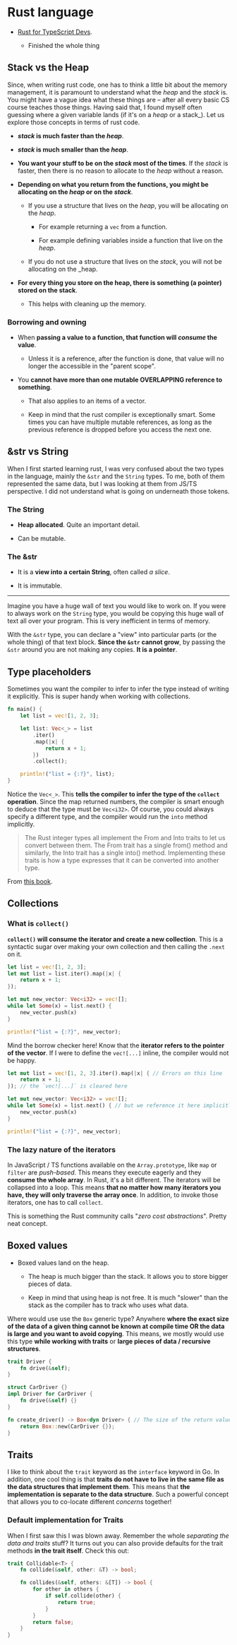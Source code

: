 # Rust language

- [Rust for TypeScript Devs](https://frontendmasters.com/workshops/rust-typescript-devs/).

  - Finished the whole thing

## Stack vs the Heap

Since, when writing rust code, one has to think a little bit about the memory management, it is paramount to understand what the _heap_ and the _stack_ is. You might have a vague idea what these things are – after all every basic CS course teaches those things. Having said that, I found myself often guessing where a given variable lands (if it's on a _heap_ or a stack_). Let us explore those concepts in terms of rust code.

- **_stack_ is much faster than the _heap_**.

- **_stack_ is much smaller than the _heap_**.

- **You want your stuff to be on the _stack_ most of the times**. If the _stack_ is faster, then there is no reason to allocate to the _heap_ without a reason.

- **Depending on what you return from the functions, you might be allocating on the _heap_ or on the _stack_**.

  - If you use a structure that lives on the _heap_, you will be allocating on the _heap_.

    - For example returning a `vec` from a function.

    - For example defining variables inside a function that live on the _heap_.

  - If you do not use a structure that lives on the _stack_, you will not be allocating on the _heap.

- **For every thing you store on the heap, there is something (a pointer) stored on the stack**.

  - This helps with cleaning up the memory.

### Borrowing and owning

- When **passing a value to a function, that function will _consume_ the value**.

  - Unless it is a reference, after the function is done, that value will no longer the accessible in the "parent scope".

- You **cannot have more than one mutable OVERLAPPING reference to something**.

  - That also applies to an items of a vector.

  - Keep in mind that the rust compiler is exceptionally smart. Some times you can have multiple mutable references, as long as the previous reference is dropped before you access the next one.

## &str vs String

When I first started learning rust, I was very confused about the two types in the language, mainly the `&str` and the `String` types. To me, both of them represented the same data, but I was looking at them from JS/TS perspective. I did not understand what is going on underneath those tokens.

### The String

- **Heap allocated**. Quite an important detail.

- Can be mutable.

### The &str

- It is a **view into a certain String**, often called _a slice_.

- It is immutable.

---

Imagine you have a huge wall of text you would like to work on. If you were to always work on the `String` type, you would be copying this huge wall of text all over your program. This is very inefficient in terms of memory.

With the `&str` type, you can declare a "view" into particular parts (or the whole thing) of that text block. **Since the `&str` cannot grow**, by passing the `&str` around you are not making any copies. **It is a pointer**.

## Type placeholders

Sometimes you want the compiler to infer to infer the type instead of writing it explicitly. This is super handy when working with collections.

```rust
fn main() {
    let list = vec![1, 2, 3];

    let list: Vec<_> = list
        .iter()
        .map(|x| {
            return x + 1;
        })
        .collect();

    println!("list = {:?}", list);
}
```

Notice the `Vec<_>`. This **tells the compiler to infer the type of the `collect` operation**. Since the map returned numbers, the compiler is smart enough to deduce that the type must be `Vec<i32>`. Of course, you could always specify a different type, and the compiler would run the `into` method implicitly.

> The Rust integer types all implement the From<T> and Into<T> traits to let us convert between them. The From<T> trait has a single from() method and similarly, the Into<T> trait has a single into() method. Implementing these traits is how a type expresses that it can be converted into another type.

From [this book](https://google.github.io/comprehensive-rust/exercises/day-1/implicit-conversions.html).

## Collections

### What is `collect()`

**`collect()` will consume the iterator and create a new collection**. This is a syntactic sugar over making your own collection and then calling the `.next` on it.

```rust
let list = vec![1, 2, 3];
let mut list = list.iter().map(|x| {
    return x + 1;
});

let mut new_vector: Vec<i32> = vec![];
while let Some(x) = list.next() {
    new_vector.push(x)
}

println!("list = {:?}", new_vector);
```

Mind the borrow checker here! Know that the **iterator refers to the pointer of the vector**. If I were to define the `vec![...]` inline, the compiler would not be happy.

```rust
let mut list = vec![1, 2, 3].iter().map(|x| { // Errors on this line
    return x + 1;
}); // the `vec![...]` is cleared here

let mut new_vector: Vec<i32> = vec![];
while let Some(x) = list.next() { // but we reference it here implicitly by referencing the iterator.
    new_vector.push(x)
}

println!("list = {:?}", new_vector);
```

### The lazy nature of the iterators

In JavaScript / TS functions available on the `Array.prototype`, like `map` or `filter` are _push-based_. This means they execute eagerly and they **consume the whole array**. In Rust, it's a bit different. The iterators will be collapsed into a loop. This means **that no matter how many iterators you have, they will only traverse the array once**. In addition, to invoke those iterators, one has to call `collect`.

This is something the Rust community calls "_zero cost abstractions_". Pretty neat concept.

## Boxed values

- Boxed values land on the heap.

  - The heap is much bigger than the stack. It allows you to store bigger pieces of data.

  - Keep in mind that using heap is not free. It is much "slower" than the stack as the compiler has to track who uses what data.

Where would use use the `Box` generic type? Anywhere **where the exact size of the data of a given thing cannot be known at compile time OR the data is large and you want to avoid copying**. This means, we mostly would use this type **while working with traits** or **large pieces of data / recursive structures**.

```rust
trait Driver {
    fn drive(&self);
}

struct CarDriver {}
impl Driver for CarDriver {
    fn drive(&self) {}
}

fn create_driver() -> Box<dyn Driver> { // The size of the return value cannot be known on compile time. There might be multiple structs that implement the Driver trait
    return Box::new(CarDriver {});
}
```

## Traits

I like to think about the `trait` keyword as the `interface` keyword in Go. In addition, one cool thing is that **traits do not have to live in the same file as the data structures that implement them**. This means that **the implementation is separate to the data structure**. Such a powerful concept that allows you to co-locate different _concerns_ together!

### Default implementation for Traits

When I first saw this I was blown away. Remember the whole _separating the data and traits_ stuff? It turns out you can also provide defaults for the trait methods **in the trait itself**. Check this out:

```rust
trait Collidable<T> {
    fn collide(&self, other: &T) -> bool;

    fn collides(&self, others: &[T]) -> bool {
        for other in others {
            if self.collide(other) {
                return true;
            }
        }
        return false;
    }
}
```
